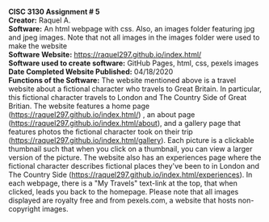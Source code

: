<b>CISC 3130 Assignment # 5</b></br>
<b>Creator:</b> Raquel A.</br>
<b>Software:</b> An html webpage with css. Also, an images folder featuring jpg and jpeg images. Note that not all images in the images folder were used to make the website<br>
<b>Software Website:</b> https://raquel297.github.io/index.html/</br>
<b>Software used to create software:</b> GitHub Pages, html, css, pexels images</br>
<b>Date Completed Website Published:</b> 04/18/2020</br>
<b>Functions of the Software:</b> The website mentioned above is a travel website about a fictional character who travels to Great Britain. In particular, this fictional character travels to London and The Country Side of Great Britian. The website features a home page (https://raquel297.github.io/index.html/)
, an about page (https://raquel297.github.io/index.html/about), and a gallery page that features photos the fictional character took on their trip (https://raquel297.github.io/index.html/gallery). Each picture is a clickable thumbnail such that when you click on a thumbnail, you can view a larger version of the picture. The website also has an experiences page where the fictional character 
describes fictional places they've been to in London and The Country Side (https://raquel297.github.io/index.html/experiences). In each
webpage, there is a "My Travels" text-link at the top, that when clicked, leads you back to the homepage. Please note that all images displayed are royalty free and from pexels.com, a website that hosts non-copyright images. 
